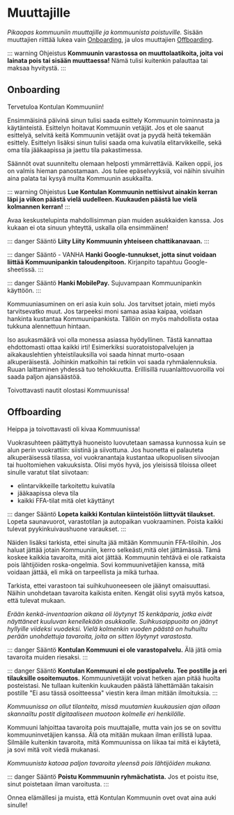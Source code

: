 # Muuttajille
*Pikaopas kommuuniin muuttajille ja kommuunista poistuville.* Sisään muuttajien riittää lukea vain [Onboarding](#onboarding), ja ulos muuttajien [Offboarding](#offboarding).

::: warning Ohjeistus
**Kommuunin varastossa on muuttolaatikoita, joita voi lainata pois tai sisään muuttaessa!** Nämä tulisi kuitenkin palauttaa tai maksaa hyvitystä.
:::

## Onboarding
Tervetuloa Kontulan Kommuuniin!

Ensimmäisinä päivinä sinun tulisi saada esittely Kommuunin toiminnasta ja käytänteistä. Esittelyn hoitavat Kommuunin vetäjät. Jos et ole saanut esittelyä, selvitä keitä Kommuunin vetäjät ovat ja pyydä heitä tekemään esittely. Esittelyn lisäksi sinun tulisi saada oma kuivatila elitarvikkeille, sekä oma tila jääkaapissa ja jaettu tila pakastimessa.

Säännöt ovat suunniteltu olemaan helposti ymmärrettäviä. Kaiken oppii, jos on valmis hieman panostamaan. Jos tulee epäselvyyksiä, voi näihin sivuihin aina palata tai kysyä muilta Kommuunin asukkailta. 

::: warning Ohjeistus
**Lue Kontulan Kommuunin nettisivut ainakin kerran läpi ja viikon päästä vielä uudelleen. Kuukauden päästä lue vielä kolmannen kerran!**
:::

Avaa keskustelupinta mahdollisimman pian muiden asukkaiden kanssa. Jos kukaan ei ota sinuun yhteyttä, uskalla olla ensimmäinen!

::: danger Sääntö
**Liity Liity Kommuunin yhteiseen chattikanavaan.**
:::

::: danger Sääntö - VANHA
**Hanki Google-tunnukset, jotta sinut voidaan liittää Kommuunipankin taloudenpitoon.** Kirjanpito tapahtuu Google-sheetissä.
:::

::: danger Sääntö
**Hanki MobilePay.** Sujuvampaan Kommuunipankin käyttöön.
:::

Kommuuniasuminen on eri asia kuin solu. Jos tarvitset jotain, mieti myös tarvitsevatko muut. Jos tarpeeksi moni samaa asiaa kaipaa, voidaan hankinta kustantaa Kommuunipankista. Tällöin on myös mahdollista ostaa tukkuna alennettuun hintaan.

Iso asukasmäärä voi olla monessa asiassa hyödyllinen. Tästä kannattaa ehdottomasti ottaa kaikki irti! Esimerkiksi suoratoistopalvelujen ja aikakauslehtien yhteistilauksilla voi saada hinnat murto-osaan alkuperäisestä. Joihinkin matkoihin tai retkiin voi saada ryhmäalennuksia. Ruuan laittaminen yhdessä tuo tehokkuutta. Erillisillä ruuanlaittovuoroilla voi saada paljon ajansäästöä.

Toivottavasti nautit olostasi Kommuunissa!

## Offboarding
Heippa ja toivottavasti oli kivaa Kommuunissa!

Vuokrasuhteen päättyttyä huoneisto luovutetaan samassa kunnossa kuin se alun perin vuokrattiin: siistinä ja siivottuna. Jos huonetta ei palauteta alkuperäisessä tilassa, voi vuokranantaja kustantaa ulkopuolisen siivoojan tai huoltomiehen vakuuksista. Olisi myös hyvä, jos yleisissä tiloissa olleet sinulle varatut tilat siivotaan:
  - elintarvikkeille tarkoitettu kuivatila
  - jääkaapissa oleva tila
  - kaikki FFA-tilat mitä olet käyttänyt

::: danger Sääntö
**Lopeta kaikki Kontulan kiinteistöön liittyvät tilaukset.** Lopeta saunavuorot, varastotilan ja autopaikan vuokraaminen. Poista kaikki tulevat pyykinkuivaushuone varaukset.
:::

Näiden lisäksi tarkista, ettei sinulta jää mitään Kommuunin FFA-tiloihin. Jos haluat jättää jotain Kommuuniin, kerro selkeästi,mitä olet jättämässä. Tämä koskee kaikkia tavaroita, mitä aiot jättää. Kommuunin tehtävä ei ole ratkaista pois lähtijöiden roska-ongelmia. Sovi kommuunivetäjien kanssa, mitä voidaan jättää, eli mikä on tarpeellista ja mikä turhaa.

Tarkista, ettei varastoon tai suihkuhuoneeseen ole jäänyt omaisuuttasi. Näihin unohdetaan tavaroita kaikista eniten. Kengät olisi syytä myös katsoa, että tulevat mukaan. 

*Erään kenkä-inventaarion aikana oli löytynyt 15 kenkäparia, jotka eivät näyttäneet kuuluvan kenellekään asukkaalle. Suihkusaippuoita on jäänyt hyllyille viideksi vuodeksi. Vielä kolmenkin vuoden päästä on huhuiltu perään unohdettuja tavaroita, joita on sitten löytynyt varastosta.*

::: danger Sääntö
**Kontulan Kommuuni ei ole varastopalvelu.** Älä jätä omia tavaroita muiden riesaksi.
:::

::: danger Sääntö
**Kontulan Kommuuni ei ole postipalvelu. Tee postille ja eri tilauksille osoitemuutos.** Kommuunivetäjät voivat hetken ajan pitää huolta posteistasi. Ne tullaan kuitenkin kuukauden päästä lähettämään takaisin postille "Ei asu tässä osoitteessa" viestin kera ilman mitään ilmoituksia.
:::

*Kommuunissa on ollut tilanteita, missä muutamien kuukausien ajan ollaan skannailtu postit digitaaliseen muotoon kolmelle eri henkilölle.*

Kommuuni lahjoittaa tavaroita pois muuttajalle, mutta vain jos se on sovittu kommuuninvetäjien kanssa. Älä ota mitään mukaan ilman erillistä lupaa. Silmäile kuitenkin tavaroita, mitä Kommuunissa on liikaa tai mitä ei käytetä, ja sovi mitä voit viedä mukanasi.

*Kommuunista katoaa paljon tavaroita yleensä pois lähtijöiden mukana.*

::: danger Sääntö
**Poistu Kommmuunin ryhmächatista.** Jos et poistu itse, sinut poistetaan ilman varoitusta.
:::

Onnea elämällesi ja muista, että Kontulan Kommuunin ovet ovat aina auki sinulle!
